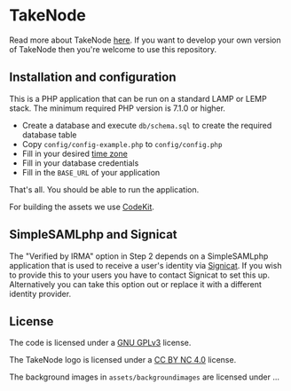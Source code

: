 # TakeNode

Read more about TakeNode [here](https://takenode.org/info). If you want to develop your own version of TakeNode then you're welcome to use this repository.

## Installation and configuration
This is a PHP application that can be run on a standard LAMP or LEMP stack. The minimum required PHP version is 7.1.0 or higher.

 - Create a database and execute `db/schema.sql` to create the required database table
 - Copy `config/config-example.php` to `config/config.php`
 - Fill in your desired [time zone](https://www.php.net/manual/en/timezones.php)
 - Fill in your database credentials
 - Fill in the `BASE_URL` of your application

That's all. You should be able to run the application.

For building the assets we use [CodeKit](https://codekitapp.com/).

## SimpleSAMLphp and Signicat
The "Verified by IRMA" option in Step 2 depends on a SimpleSAMLphp application that is used to receive a user's identity via [Signicat](https://www.signicat.com/). If you wish to provide this to your users you have to contact Signicat to set this up. Alternatively you can take this option out or replace it with a different identity provider.

## License
The code is licensed under a [GNU GPLv3](LICENSE) license.

The TakeNode logo is licensed under a [CC BY NC 4.0](https://creativecommons.org/licenses/by-nc/4.0/) license.

The background images in `assets/backgroundimages` are licensed under ...
